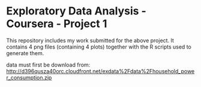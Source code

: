 # Exploratory Data Analysis - Coursera - Project 1
This repository includes my work submitted for the above project.
It contains 4 png files (containing 4 plots) together with the R scripts used to generate them.
  
data must first be download from: http://d396qusza40orc.cloudfront.net/exdata%2Fdata%2Fhousehold_power_consumption.zip
